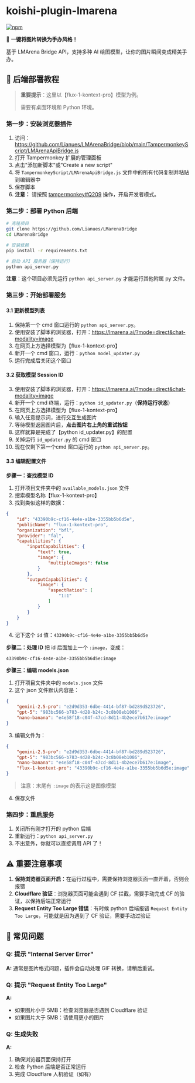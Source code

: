 # koishi-plugin-lmarena

[![npm](https://img.shields.io/npm/v/koishi-plugin-lmarena?style=flat-square)](https://www.npmjs.com/package/koishi-plugin-lmarena)

🎯 **一键将图片转换为手办风格！**

基于 LMArena Bridge API，支持多种 AI 绘图模型，让你的图片瞬间变成精美手办。

## 🚀 后端部署教程

> **重要提示**：这里以【flux-1-kontext-pro】模型为例。
> 
> 需要有桌面环境和 Python 环境。

### 第一步：安装浏览器插件

1. 访问：https://github.com/Lianues/LMArenaBridge/blob/main/TampermonkeyScript/LMArenaApiBridge.js
2. 打开 Tampermonkey 扩展的管理面板
3. 点击"添加新脚本"或"Create a new script"
4. 将 `TampermonkeyScript/LMArenaApiBridge.js` 文件中的所有代码复制并粘贴到编辑器中
5. 保存脚本
6. **注意：** 请按照 [tampermonkey#Q209](https://www.tampermonkey.net/faq.php#Q209) 操作，开启开发者模式。

### 第二步：部署 Python 后端

```bash
# 克隆项目
git clone https://github.com/Lianues/LMarenaBridge
cd LMarenaBridge

# 安装依赖
pip install -r requirements.txt

# 启动 API 服务器（保持运行）
python api_server.py
```

**注意**：这个项目必须先运行 `python api_server.py` 才能运行其他附属 py 文件。

### 第三步：开始部署服务

#### 3.1 更新模型列表
1. 保持第一个 cmd 窗口运行的 `python api_server.py`。
2. 使用安装了脚本的浏览器，打开：https://lmarena.ai/?mode=direct&chat-modality=image
3. 在网页上方选择模型为【flux-1-kontext-pro】
4. 新开一个 cmd 窗口，运行：`python model_updater.py`
5. 运行完成后关闭这个窗口

#### 3.2 获取模型 Session ID
3. 使用安装了脚本的浏览器，打开：https://lmarena.ai/?mode=direct&chat-modality=image
2. 新开一个 cmd 终端，运行：`python id_updater.py`（**保持运行状态**）
4. 在网页上方选择模型为【flux-1-kontext-pro】
5. 输入任意提示词，进行交互生成图片
6. 等待模型返回图片后，**点击图片右上角的重试按钮**
7. 这样就算是完成了【python id_updater.py】的配置
8. 关掉运行 `id_updater.py` 的 cmd 窗口
9. 现在仅剩下第一个cmd 窗口运行的 `python api_server.py`。

#### 3.3 编辑配置文件

**步骤一：查找模型 ID**
1. 打开项目文件夹中的 `available_models.json` 文件
2. 搜索模型名称【flux-1-kontext-pro】
3. 找到类似这样的数据：
```json
{
    "id": "43390b9c-cf16-4e4e-a1be-3355bb5b6d5e",
    "publicName": "flux-1-kontext-pro",
    "organization": "bfl",
    "provider": "fal",
    "capabilities": {
        "inputCapabilities": {
            "text": true,
            "image": {
                "multipleImages": false
            }
        },
        "outputCapabilities": {
            "image": {
                "aspectRatios": [
                    "1:1"
                ]
            }
        }
    }
}
```
4. 记下这个 `id` 值：`43390b9c-cf16-4e4e-a1be-3355bb5b6d5e`

**步骤二：处理 ID**
把 id 后面加上一个 `:image`，变成：
```
43390b9c-cf16-4e4e-a1be-3355bb5b6d5e:image
```

**步骤三：编辑 models.json**
1. 打开项目文件夹中的 `models.json` 文件
2. 这个 json 文件默认内容是：
```json
{
    "gemini-2.5-pro": "e2d9d353-6dbe-4414-bf87-bd289d523726",
    "gpt-5": "983bc566-b783-4d28-b24c-3c8b08eb1086",
    "nano-banana": "e4e58f18-c04f-47cd-8d11-4b2ece7b617e:image"
}
```
3. 编辑文件为：
```json
{
    "gemini-2.5-pro": "e2d9d353-6dbe-4414-bf87-bd289d523726",
    "gpt-5": "983bc566-b783-4d28-b24c-3c8b08eb1086",
    "nano-banana": "e4e58f18-c04f-47cd-8d11-4b2ece7b617e:image",
    "flux-1-kontext-pro": "43390b9c-cf16-4e4e-a1be-3355bb5b6d5e:image"
}
```
> 注意：末尾有 `:image` 的表示这是图像模型
4. 保存文件

### 第四步：重启服务

1. 关闭所有刚才打开的 python 后端
2. 重新运行：`python api_server.py`
3. 不出意外，你就可以直接调用 API 了！


## ⚠️ 重要注意事项

1. **保持浏览器页面开启**：在运行过程中，需要保持浏览器页面一直开着，否则会报错
2. **Cloudflare 验证**：浏览器页面可能会遇到 CF 拦截，需要手动完成 CF 的验证，以保持后端正常运行
3. **Request Entity Too Large 错误**：有时候 python 后端报错 `Request Entity Too Large`，可能就是因为遇到了 CF 验证，需要手动过验证

## 🔧 常见问题

### Q: 提示 "Internal Server Error"
**A:** 通常是图片格式问题，插件会自动处理 GIF 转换，请稍后重试。

### Q: 提示 "Request Entity Too Large"
**A:** 
- 如果图片小于 5MB：检查浏览器是否遇到 Cloudflare 验证
- 如果图片大于 5MB：请使用更小的图片

### Q: 生成失败
**A:** 
1. 确保浏览器页面保持打开
2. 检查 Python 后端是否正常运行
3. 完成 Cloudflare 人机验证（如有）

